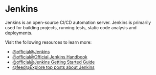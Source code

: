 # Jenkins

Jenkins is an open-source CI/CD automation server. Jenkins is primarily used for building projects, running tests, static code analysis and deployments.

Visit the following resources to learn more:

- [@official@Jenkins](https://www.jenkins.io/)
- [@official@Official Jenkins Handbook](https://www.jenkins.io/doc/book/)
- [@official@Jenkins Getting Started Guide](https://www.jenkins.io/doc/pipeline/tour/getting-started/)
- [@feed@Explore top posts about Jenkins](https://app.daily.dev/tags/jenkins?ref=roadmapsh)
